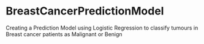 # BreastCancerPredictionModel
 Creating a Prediction Model using Logistic Regression to classify tumours in Breast cancer patients as Malignant or Benign
